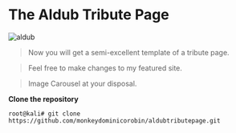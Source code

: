 The Aldub Tribute Page
======================
![aldub](https://cloud.githubusercontent.com/assets/11310584/25979166/5b18eab0-36f9-11e7-871a-c1af47c300bd.jpg)
>Now you will get a semi-excellent template of a tribute page.

>Feel free to make changes to my featured site.

>Image Carousel at your disposal.

**Clone the repository**

```root@kali# git clone https://github.com/monkeydominicorobin/aldubtributepage.git```
